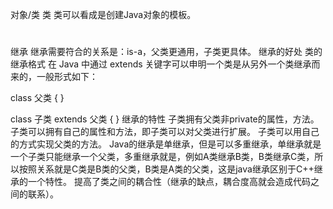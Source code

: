 对象/类
类
类可以看成是创建Java对象的模板。
#
继承
继承需要符合的关系是：is-a，父类更通用，子类更具体。
继承的好处
类的继承格式
在 Java 中通过 extends 关键字可以申明一个类是从另外一个类继承而来的，一般形式如下：

class 父类 {
}

class 子类 extends 父类 {
}
继承的特性
子类拥有父类非private的属性，方法。
子类可以拥有自己的属性和方法，即子类可以对父类进行扩展。
子类可以用自己的方式实现父类的方法。
Java的继承是单继承，但是可以多重继承，单继承就是一个子类只能继承一个父类，多重继承就是，例如A类继承B类，B类继承C类，所以按照关系就是C类是B类的父类，B类是A类的父类，这是java继承区别于C++继承的一个特性。
提高了类之间的耦合性（继承的缺点，耦合度高就会造成代码之间的联系）。